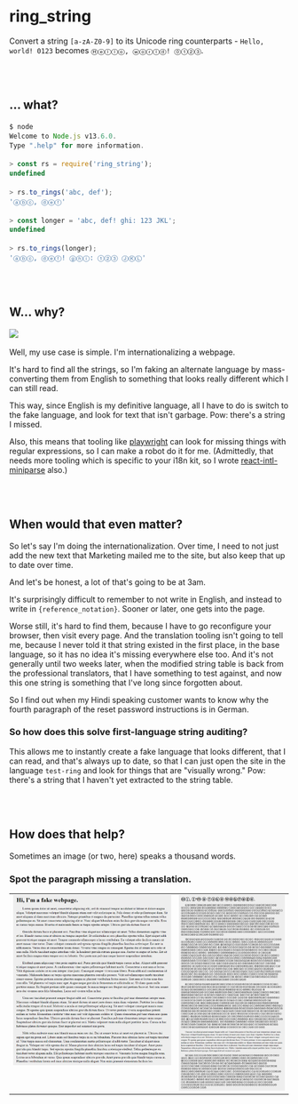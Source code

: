 # ring_string

Convert a string `[a-zA-Z0-9]` to its Unicode ring counterparts - `Hello, world! 0123` becomes `Ⓗⓔⓛⓛⓞ, ⓦⓞⓡⓛⓓ! ⓪①②③`.





<br/><br/>

## ... what?

```javascript
$ node
Welcome to Node.js v13.6.0.
Type ".help" for more information.

> const rs = require('ring_string');
undefined

> rs.to_rings('abc, def');
'ⓐⓑⓒ, ⓓⓔⓕ'

> const longer = 'abc, def! ghi: 123 JKL';
undefined

> rs.to_rings(longer);
'ⓐⓑⓒ, ⓓⓔⓕ! ⓖⓗⓘ: ①②③ ⒿⓀⓁ'
```





<br/><br/>

## W... why?

![](https://camo.githubusercontent.com/d687eac63d3b75bdea39c1fc22d7d4dbde07bc1a/68747470733a2f2f6d656469612e67697068792e636f6d2f6d656469612f314d39666d6f31574146564b302f67697068792e676966)

Well, my use case is simple.  I'm internationalizing a webpage.

It's hard to find all the strings, so I'm faking an alternate language by mass-converting them from English to something that looks really different which I can still read.

This way, since English is my definitive language, all I have to do is switch to the fake language, and look for text that isn't garbage.  Pow: there's a string I missed.

Also, this means that tooling like [playwright](https://github.com/microsoft/playwright) can look for missing things with regular expressions, so I can make a robot do it for me.  (Admittedly, that needs more tooling which is specific to your i18n kit, so I wrote [react-intl-miniparse](https://github.com/StoneCypher/react-intl-miniparse) also.)





<br/><br/>

## When would that even matter?

So let's say I'm doing the internationalization.  Over time, I need to not just add the new text that Marketing mailed me to
the site, but also keep that up to date over time.

And let's be honest, a lot of that's going to be at 3am.

It's surprisingly difficult to remember to not write in English, and instead to write in `{reference_notation}`.  Sooner or 
later, one gets into the page.

Worse still, it's hard to find them, because I have to go reconfigure your browser, then visit every page.  And the 
translation tooling isn't going to tell me, because I never told it that string existed in the first place, in the base
language, so it has no idea it's missing everywhere else too.  And it's not generally until two weeks later, when the 
modified string table is back from the professional translators, that I have something to test against, and now this one
string is something that I've long since forgotten about.

So I find out when my Hindi speaking customer wants to know why the fourth paragraph of the reset password instructions is
in German.





### So how does this solve first-language string auditing?

This allows me to instantly create a fake language that looks different, that I can read, and that's always up to date, so
that I can just open the site in the language `test-ring` and look for things that are "visually wrong."  Pow: there's a 
string that I haven't yet extracted to the string table.




<br/><br/>

## How does that help?

Sometimes an image (or two, here) speaks a thousand words.


### Spot the paragraph missing a translation.

<table>
  <tr>
    <td valign="top">
      <img src="https://raw.githubusercontent.com/StoneCypher/ring_string/master/src/image%20webpage%20source/english%20screenshot.png">
    </td>
    <td valign="top">
      <img src="https://raw.githubusercontent.com/StoneCypher/ring_string/master/src/image%20webpage%20source/translated%20with%20error%20screenshot.png">
    </td>
  </tr>
</table>
